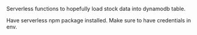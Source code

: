 Serverless functions to hopefully load stock data into dynamodb table.

Have serverless npm package installed. Make sure to have credentials in env.
